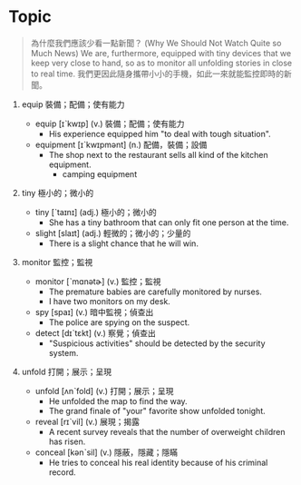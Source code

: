 # Topic

> 為什麼我們應該少看一點新聞？ (Why We Should Not Watch Quite so Much News)
> We are, furthermore, equipped with tiny devices that we keep very close to hand, so as to monitor all unfolding stories in close to real time.
> 我們更因此隨身攜帶小小的手機，如此一來就能監控即時的新聞。


1. equip  裝備；配備；使有能力
    * equip  [ɪˋkwɪp]  (v.)  裝備；配備；使有能力
        - His experience equipped him "to deal with tough situation".
    * equipment  [ɪˋkwɪpmənt]  (n.)  配備，裝備；設備
        - The shop next to the restaurant sells all kind of the kitchen equipment.
            + camping equipment

2. tiny  極小的；微小的
    * tiny  [ˋtaɪnɪ]  (adj.)  極小的；微小的
        - She has a tiny bathroom that can only fit one person at the time.
    * slight  [slaɪt]  (adj.)  輕微的；微小的；少量的
        - There is a slight chance that he will win.

3. monitor  監控；監視
    * monitor  [ˋmɑnətɚ]  (v.)  監控；監視
        - The premature babies are carefully monitored by nurses.
        - I have two monitors on my desk.
    * spy  [spaɪ]  (v.)  暗中監視；偵查出
        - The police are spying on the suspect.
    * detect  [dɪˋtɛkt]  (v.)  察覺；偵查出
        - "Suspicious activities" should be detected by the security system.

4. unfold  打開；展示；呈現
    * unfold  [ʌnˋfold]  (v.)  打開；展示；呈現
        - He unfolded the map to find the way.
        - The grand finale of "your" favorite show unfolded tonight.
    * reveal  [rɪˋvil]  (v.)  展現；揭露
        - A recent survey reveals that the number of overweight children has risen.
    * conceal  [kənˋsil]  (v.)  隱蔽，隱藏；隱瞞
        - He tries to conceal his real identity because of his criminal record.